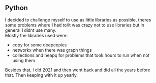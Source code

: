 ## Python
I decided to challenge myself to use as little libraries as possible, theres some problems where I had to/it was crazy not to use libraries but in general I didnt use many.  
Mostly the libraries used were: 
- copy for some deepcopies
- networkx when there was graph things
- collections and heapq for problems that took hours to run when not using them  

Besides that, I did 2021 and then went back and did all the years before that. Then keeping with it up yearly.